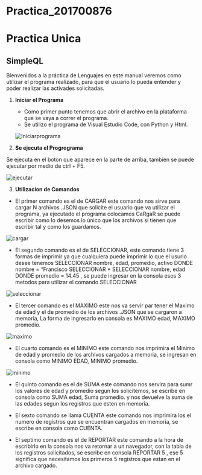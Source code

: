 # Practica_201700876


# Practica Unica 
## SimpleQL                                         


Bienvenidos a la práctica de Lenguajes en este manual veremos como utilizar el programa realizado, 
para que el usuario lo pueda entender y poder realizar las activades solicitadas.


1.  **Iniciar el Programa**

      * Como primer punto tenemos que abrir el archivo en la plataforma que se vaya a correr el programa.
      * Se utilizo el programa de Visual Estudio Code, con Python y Html. 
    
      
      
      
      ![Iniciarprograma](https://user-images.githubusercontent.com/69007766/92050074-615b7280-ed49-11ea-9981-276e67072454.png)

2. **Se ejecuta el Progrograma**
 
Se ejecuta en el boton que aparece en la parte de arriba, también se puede ejecutar por medio de ctrl + F5.        

 
![ejecutar](https://user-images.githubusercontent.com/69007766/92059867-94086980-ed4f-11ea-90ad-4af415686b1e.png)


3. **Utilizacion de Comandos**

* El primer comando es el de CARGAR este comando nos sirve para cargar N archivos .JSON que solicite el usuario que va utilizar el programa, ya ejecutado el programa colocamos CaRgaR se puede escribir como lo desemos lo único que los archivos si tienen que escribir tal y como los guardamos.

![cargar](https://user-images.githubusercontent.com/69007766/92060456-06c61480-ed51-11ea-956b-e5b77c2ee23f.png)

* El segundo comando es el de SELECCIONAR, este comando tiene 3 formas de imprimir  ya que cualquiera puede imprimir lo que el usurio desee tenemos  SELECCIONAR nombre, edad, promedio, activo DONDE nombre = “Francisco 
SELECCIONAR *
SELECCIONAR nombre, edad DONDE promedio = 14.45 , se puede ingresar en la consola esos 3 metodos para utilizar el comando SELECCIONAR


![seleccionar](https://user-images.githubusercontent.com/69007766/92060983-6e309400-ed52-11ea-9344-1df8902de1d7.png)

* El tercer comando es el MAXIMO este nos va servir par tener el Maximo de edad y  el de promedio de los archivos .JSON que se cargaron a memoria, La forma de ingresarlo en consola es MAXIMO edad, MAXIMO promedio.

![maximo](https://user-images.githubusercontent.com/69007766/92061999-e13b0a00-ed54-11ea-953c-57067b0a66c3.png)




* El cuarto comando es el MINIMO este comando nos imprimira el Minimo de edad y promedio de los archivos cargados a memoria, se ingresan  en consola como MINIMO EDAD, MINIMO promedio.

![minimo](https://user-images.githubusercontent.com/69007766/92062134-3840df00-ed55-11ea-80dc-f06e4e2a9569.png)





* El quinto comando es el de SUMA  este comando nos servira para sumr los valores de edad y promedio segun los solicitemos, se escribe en consola como SUMA edad, Suma promedio. y nos devuelve la suma de las edades segun los registros que esten en memoria.





* El sexto comando se llama CUENTA este comando nos imprimira los el numero de registros que se encuentran cargados en memoria, se escribe en consola como CUENTA.





* El septimo comando es el de REPORTAR  este comando a la hora de escribirlo en la consola nos va retornar a un navegador, con la tabla de los registros solicitados, se escribe en consola REPORTAR  5 , ese 5 significa que  necesitamos los primeros 5 registros que estan en el archivo cargado. 
